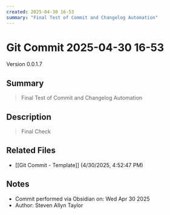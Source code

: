 ```yaml
---
created: 2025-04-30 16-53
summary: "Final Test of Commit and Changelog Automation"
---
```


# Git Commit 2025-04-30 16-53

Version 0.0.1.7

## Summary
> Final Test of Commit and Changelog Automation

## Description
> Final Check

## Related Files
- [[Git Commit - Template]] (4/30/2025, 4:52:47 PM)

## Notes
- Commit performed via Obsidian on: Wed Apr 30 2025
- Author: Steven Allyn Taylor

